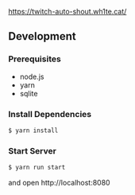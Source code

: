 https://twitch-auto-shout.wh1te.cat/

## Development

### Prerequisites
- node.js
- yarn
- sqlite

### Install Dependencies
```sh
$ yarn install
```

### Start Server
```sh
$ yarn run start
```
and open http://localhost:8080
